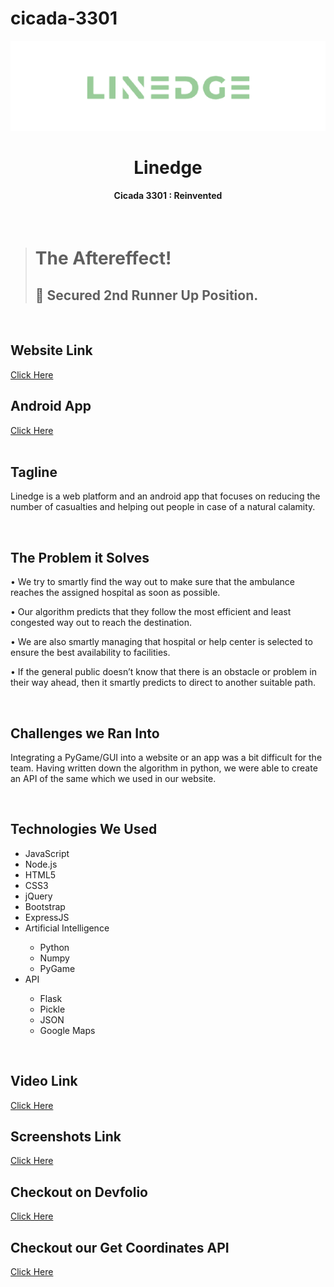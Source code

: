 # cicada-3301

<div align="center">
<img src="https://github.com/404Enigma/cicada-3301/blob/main/Extra/logo.png">
<h1>Linedge</h1>
<h4>Cicada 3301 : Reinvented</h4>
</div>
&nbsp;
&nbsp;

> # The Aftereffect!
>
> ## 🥉 Secured 2nd Runner Up Position.

&nbsp;
<h2>Website Link</h2>
<a href="https://linedge.herokuapp.com/">Click Here</a>
&nbsp;
&nbsp;
<h2>Android App</h2>
<a href="https://github.com/404Enigma/cicada-3301/blob/main/Extra/Linedge.apk">Click Here</a>
&nbsp;
&nbsp;
<div>
&nbsp;
<h2>Tagline</h2>
<p>Linedge is a web platform and an android app that focuses on reducing the number of casualties and helping out people in case of a natural calamity.</p>
</div>
&nbsp;
&nbsp;
<div>
<h2>The Problem it Solves</h2>
  <p>
• We try to smartly find the way out to make sure that the ambulance reaches the assigned hospital as soon as possible.

• Our algorithm predicts that they follow the most efficient and least congested way out to reach the destination. 

• We are also smartly managing that hospital or help center is selected to ensure the best availability to facilities.

• If the general public doesn’t know that there is an obstacle or problem in their way ahead, then it smartly predicts to direct to another suitable path.
</p>
</div>
&nbsp;
&nbsp;
<div>
<h2>Challenges we Ran Into</h2>
<p>
Integrating a PyGame/GUI into a website or an app was a bit difficult for the team. Having written down the algorithm in python, we were able to create an API of the same which we used in our website.
</p>
</div>
&nbsp;
&nbsp;
<div>
<h2>Technologies We Used</h2>
<ul>
<li>JavaScript</li>
<li>Node.js</li>
<li>HTML5</li>
<li>CSS3</li>
<li>jQuery</li>
<li>Bootstrap</li>
<li>ExpressJS</li>
<li>Artificial Intelligence</li>
<ul>
<li>Python</li>
<li>Numpy</li>
<li>PyGame</li>
</ul>
</li>
<li>API</li>
<ul>
<li>Flask</li>
<li>Pickle</li>
<li>JSON</li>
<li>Google Maps</li>
</ul>
</ul>
</div>
&nbsp;
&nbsp;
<h2>Video Link</h2>
<a href="https://vimeo.com/556751712" target="_blank">Click Here</a>
&nbsp;
&nbsp;
<h2>Screenshots Link</h2>
<a href="https://drive.google.com/drive/folders/1MNkQRlItJdCde1MALfgatb4sJIyFq3Z9?usp=sharing">Click Here</a>
&nbsp;
&nbsp;
<h2>Checkout on Devfolio</h2>
<a href="https://devfolio.co/submissions/linedge-4e41">Click Here</a>
&nbsp;
&nbsp;
<h2>Checkout our Get Coordinates API</h2>
<a href="https://getpath.herokuapp.com/">Click Here</a>
